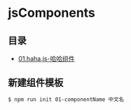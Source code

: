 # jsComponents

## 目录
* [01.haha.js-哈哈组件](https://github.com/twinkle77/jsComponents/tree/master/01.haha)
<!--new -->

## 新建组件模板
```sh
$ npm run init 01-componentName 中文名
```
